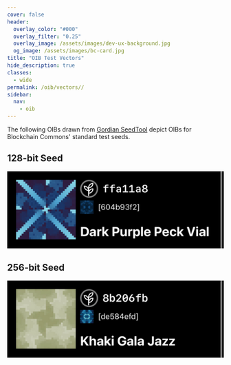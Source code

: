 ```yaml
---
cover: false
header:
  overlay_color: "#000"
  overlay_filter: "0.25"
  overlay_image: /assets/images/dev-ux-background.jpg
  og_image: /assets/images/bc-card.jpg
title: "OIB Test Vectors"
hide_description: true
classes:
  - wide
permalink: /oib/vectors//
sidebar:
  nav:
    - oib
---
```


The following OIBs drawn from [Gordian
SeedTool](https://github.com/BlockchainCommons/GordianSeedTool-iOS)
depict OIBs for Blockchain Commons' standard test seeds.

## 128-bit Seed

![](/assets/images/oib/oib-128.jpg)

## 256-bit Seed

![](/assets/images/oib/oib-256.jpg)
